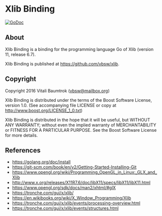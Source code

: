 # Xlib Binding

[![GoDoc](https://godoc.org/github.com/vbsw/xlib?status.svg)](https://godoc.org/github.com/vbsw/xlib)

## About
Xlib Binding is a binding for the programming language Go of Xlib (version 11, release 6.7).

Xlib Binding is published at <https://github.com/vbsw/xlib>.

## Copyright
Copyright 2016 Vitali Baumtrok (vbsw@mailbox.org)

Xlib Binding is distributed under the terms of the Boost Software License, version 1.0.
(See accompanying file LICENSE or copy at <http://www.boost.org/LICENSE_1_0.txt>)

Xlib Binding is distributed in the hope that it will be useful, but WITHOUT ANY WARRANTY; without even the implied warranty of MERCHANTABILITY or FITNESS FOR A PARTICULAR PURPOSE. See the Boost Software License for more details.

## References

- <https://golang.org/doc/install>
- <https://git-scm.com/book/en/v2/Getting-Started-Installing-Git>
- <https://www.opengl.org/wiki/Programming_OpenGL_in_Linux:_GLX_and_Xlib>
- <http://www.x.org/releases/X11R7.6/doc/libX11/specs/libX11/libX11.html>
- <https://www.opengl.org/sdk/docs/man2/xhtml/#glX>
- <https://tronche.com/gui/x/xlib/>
- <https://en.wikibooks.org/wiki/X_Window_Programming/Xlib>
- <https://tronche.com/gui/x/xlib/events/processing-overview.html>
- <https://tronche.com/gui/x/xlib/events/structures.html>

